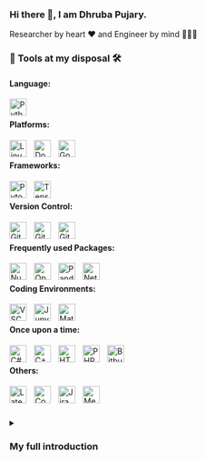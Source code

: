 ### Hi there 👋, I am Dhruba Pujary.

Researcher by heart ❤ and Engineer by mind 👨🏻‍💻

### 🔬 Tools at my disposal 🛠️
#### Language:
<img align="left" alt="Python" width="30px" style="padding-right:10px;" src="https://cdn.jsdelivr.net/gh/devicons/devicon/icons/python/python-original.svg"/>

<br>

#### Platforms:
<img align="left" alt="Linux" width="30px" style="padding-right:10px;" src="https://cdn.jsdelivr.net/gh/devicons/devicon/icons/linux/linux-original.svg" />
<img align="left" alt="Docker" width="30px" style="padding-right:10px;" src="https://cdn.jsdelivr.net/gh/devicons/devicon/icons/docker/docker-original.svg" />
<img align="left" alt="GoogleCloud" width="30px" style="padding-right:10px;" src="https://cdn.jsdelivr.net/gh/devicons/devicon/icons/googlecloud/googlecloud-original.svg" />

<br>

#### Frameworks:
<img align="left" alt="Pytorch" width="30px" style="padding-right:10px;" 
src="https://cdn.jsdelivr.net/gh/devicons/devicon/icons/pytorch/pytorch-original.svg" />
<img align="left" alt="Tensorflow" width="30px" style="padding-right:10px;" 
src="https://cdn.jsdelivr.net/gh/devicons/devicon/icons/tensorflow/tensorflow-original.svg"/>


<br>

#### Version Control:
<img align="left" alt="Git" width="30px" style="padding-right:10px;" src="https://cdn.jsdelivr.net/gh/devicons/devicon/icons/git/git-original.svg" />
<img align="left" alt="GitLab" width="30px" style="padding-right:10px;" src="https://cdn.jsdelivr.net/gh/devicons/devicon/icons/gitlab/gitlab-original.svg" />
<img align="left" alt="GitHub" width="30px" style="padding-right:10px;" src="https://cdn.jsdelivr.net/gh/devicons/devicon/icons/github/github-original.svg" />

<br>

#### Frequently used Packages:
<img align="left" alt="Numpy" width="30px" style="padding-right:10px;" src="https://cdn.jsdelivr.net/gh/devicons/devicon/icons/numpy/numpy-original.svg" />
<img align="left" alt="OpenCV" width="30px" style="padding-right:10px;" src="https://cdn.jsdelivr.net/gh/devicons/devicon/icons/opencv/opencv-original.svg" />
<img align="left" alt="Pandas" width="30px" style="padding-right:10px;" src="https://cdn.jsdelivr.net/gh/devicons/devicon/icons/pandas/pandas-original-wordmark.svg" />
<img align="left" alt="Networkx" width="30px" style="padding-right:10px;" src="https://cdn.jsdelivr.net/gh/devicons/devicon/icons/networkx/networkx-original.svg" />

<br>

#### Coding Environments:
<img align="left" alt="VSCode" width="30px" style="padding-right:10px;" src="https://cdn.jsdelivr.net/gh/devicons/devicon/icons/vscode/vscode-original.svg" />
<img align="left" alt="Jupyter" width="30px" style="padding-right:10px;" src="https://cdn.jsdelivr.net/gh/devicons/devicon/icons/jupyter/jupyter-original-wordmark.svg" />
<img align="left" alt="Matlab" width="30px" style="padding-right:10px;" src="https://cdn.jsdelivr.net/gh/devicons/devicon/icons/matlab/matlab-original.svg" />

<br>

#### Once upon a time:
<img align="left" alt="C#" width="30px" style="padding-right:10px;" 
src="https://cdn.jsdelivr.net/gh/devicons/devicon/icons/csharp/csharp-original.svg" />
<img align="left" alt="C++" width="30px" style="padding-right:10px;" src="https://cdn.jsdelivr.net/gh/devicons/devicon/icons/cplusplus/cplusplus-original.svg" />
<img align="left" alt="HTML" width="30px" style="padding-right:10px;"
src="https://cdn.jsdelivr.net/gh/devicons/devicon/icons/html5/html5-original.svg" />
<img align="left" alt="PHP" width="30px" style="padding-right:10px;"
src="https://cdn.jsdelivr.net/gh/devicons/devicon/icons/php/php-original.svg" />
<img align="left" alt="Bitbucket" width="30px" style="padding-right:10px;"
src="https://cdn.jsdelivr.net/gh/devicons/devicon/icons/bitbucket/bitbucket-original.svg" />

<br>

#### Others:
<img align="left" alt="Latex" width="30px" style="padding-right:10px;" 
src="https://cdn.jsdelivr.net/gh/devicons/devicon/icons/latex/latex-original.svg" />
<img align="left" alt="Confluence" width="30px" style="padding-right:10px;" 
src="https://cdn.jsdelivr.net/gh/devicons/devicon/icons/confluence/confluence-original.svg" />
<img align="left" alt="Jira" width="30px" style="padding-right:10px;" 
src="https://cdn.jsdelivr.net/gh/devicons/devicon/icons/jira/jira-original-wordmark.svg" />
<img align="left" alt="Medium" width="30px" style="padding-right:10px;" 
src="https://img.icons8.com/?size=512&id=XVNvUWCvvlD9&format=svg" />
<br>


<!-- BEGIN YOUTUBE-CARDS -->
<!-- END YOUTUBE-CARDS -->

#
<details>
 <summary><h3> My full introduction </h3></summary>
  I am an experienced AI Researcher with a strong passion for leveraging the full potential of computing machines to solve real-world problems. My journey began with a Bachelor of Technology in Computer Science and Engineering in 2014, followed by a Master of Science in Artificial Intelligence in 2019. Throughout my career, I have immersed myself in the fields of Natural Language Processing, Computer Vision, Machine Learning and Deep Learning.
  
  I take pride in my proven track record of developing and applying state-of-the-art models that have effectively addressed complex business challenges across various industries. Currently, I am focused on the exciting realm of AI in personalization and recommendation for retail businesses, particularly utilizing graph machine learning techniques to optimize user experiences at work. At home I usually run pet projects, currently focusing on on GenAI and graphs. None of the research projects be it internal or at orgs can be open sourced because of litegations hence a dull looking Github 🤷🏻‍♂️.
  
  I possess hands-on experience in solving diverse NLP and computer vision problems, such as text classification, named entity recognition, entity linking, and object detection, all of which have significantly contributed to the success of my projects. My strong background in machine learning problem-solving, including data collection, cleaning, versioning, and experiment tracking, ensures my ability to deliver high-quality solutions on-time and within budget.
  
  I am always open to connecting with like-minded professionals, collaborating on exciting projects, and embracing new challenges that drive technological advancements.


#

![Dhruba's GitHub stats](https://github-readme-stats.vercel.app/api?username=druv022&theme=shadow_blue)
<!--Source: (https://github.com/anuraghazra/github-readme-stats)-->

<!--
**druv022/druv022** is a ✨ _special_ ✨ repository because its `README.md` (this file) appears on your GitHub profile.

Here are some ideas to get you started:

- 🔭 I’m currently working on ...
- 🌱 I’m currently learning ...
- 👯 I’m looking to collaborate on ...
- 🤔 I’m looking for help with ...
- 💬 Ask me about ...
- 📫 How to reach me: ...
- 😄 Pronouns: ...
- ⚡ Fun fact: ...
-->
